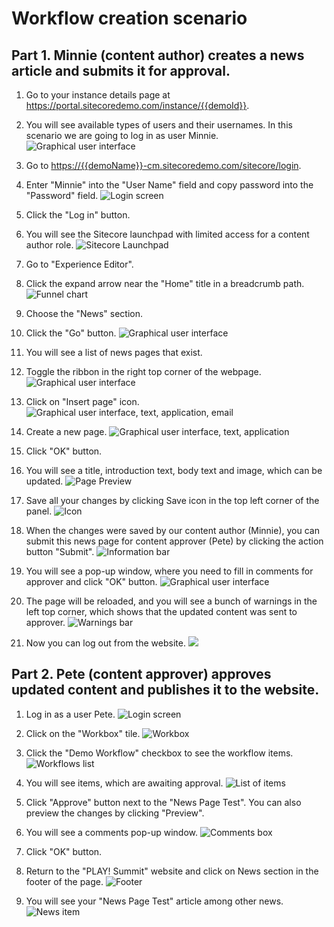 # Workflow creation scenario

<!-- TODO: This scenario shows that Sitecore CMS allows different types of users to work on content and collaborate with each other during the content creation process. -->

## Part 1. Minnie (content author) creates a news article and submits it for approval.

1. Go to your instance details page at <https://portal.sitecoredemo.com/instance/{{demoId}}>.

1. You will see available types of users and their usernames. In this scenario we are going to log in as user Minnie.
![Graphical user interface](./media/image1.png)

1. Go to <https://{{demoName}}-cm.sitecoredemo.com/sitecore/login>.

1. Enter "Minnie" into the "User Name" field and copy password into the "Password" field.
![Login screen](./media/image3.png)

1. Click the "Log in" button.

1. You will see the Sitecore launchpad with limited access for a content author role.
![Sitecore Launchpad](./media/image4.png)

1. Go to "Experience Editor".

1. Click the expand arrow near the "Home" title in a breadcrumb path.
![Funnel chart](./media/image5.png)

1. Choose the "News" section.

1. Click the "Go" button.
![Graphical user interface](./media/image6.png)

1. You will see a list of news pages that exist.

1. Toggle the ribbon in the right top corner of the webpage.
![Graphical user interface](./media/image7.png)

1. Click on "Insert page" icon.
![Graphical user interface, text, application, email](./media/image8.png)

1. Create a new page.
![Graphical user interface, text, application](./media/image9.png)

1. Click "OK" button.

1. You will see a title, introduction text, body text and image, which can be updated.
![Page Preview](./media/image10.png)

1. Save all your changes by clicking Save icon in the top left corner of the panel.
![Icon](./media/image11.png)

1. When the changes were saved by our content author (Minnie), you can submit this news page for content approver (Pete) by clicking the action button "Submit".
![Information bar](./media/image12.png)

1. You will see a pop-up window, where you need to fill in comments for approver and click "OK" button.
![Graphical user interface](./media/image13.png)

1. The page will be reloaded, and you will see a bunch of warnings in the left top corner, which shows that the updated content was sent to approver.
![Warnings bar](./media/image14.png)

1. Now you can log out from the website.
![](./media/image15.png)

## Part 2. Pete (content approver) approves updated content and publishes it to the website.

1. Log in as a user Pete.
![Login screen](./media/image16.png)

1. Click on the "Workbox" tile.
![Workbox](./media/image17.png)

1. Click the "Demo Workflow" checkbox to see the workflow items.
![Workflows list](./media/image18.png)

1. You will see items, which are awaiting approval.
![List of items](./media/image19.png)

1. Click "Approve" button next to the "News Page Test". You can also preview the changes by clicking "Preview".

1. You will see a comments pop-up window.
![Comments box](./media/image20.png)

1. Click "OK" button.

1. Return to the "PLAY! Summit" website and click on News section in the footer of the page.
![Footer](./media/image21.png)

1. You will see your "News Page Test" article among other news.
![News item](./media/image22.png)


